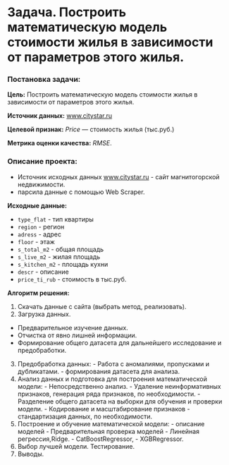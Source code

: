 # **Задача.** Построить математическую модель стоимости жилья в зависимости от параметров этого жилья.

### **Постановка задачи**:
**Цель:** Построить математическую модель стоимости жилья в зависимости от параметров этого жилья.

**Источник данных:** www.citystar.ru

**Целевой признак:** *Price* — стоимость жилья (тыс.руб.)

**Метрика оценки качества:** *RMSE*.


### **Описание проекта:**
- Источник исходных данных www.citystar.ru - сайт магнитогорской недвижимости.
- парсила данные с помощью Web Scraper.

**Исходные данные:**
- `type_flat` - тип квартиры
- `region` - регион
- `adress` - адрес
- `floor` - этаж
- `s_total_m2` - общая площадь
- `s_live_m2` - жилая площадь
- `s_kitchen_m2` - площадь кухни
- `descr` - описание
- `price_ti_rub` - стоимость в тыс.руб.

**Алгоритм решения:**
  1. Скачать данные с сайта (выбрать метод, реализовать).
  2. Загрузка данных.
   - Предварительное изучение данных.
   - Отчистка от явно лишней информации.
   - Формирование общего датасета для дальнейшего исследование и предобработки.
  3. Предобработка данных:
    - Работа с аномалиями, пропусками и дубликатами.
    - формирования датасета для анализа.
  4. Анализ данных и подготовка для построения математической модели:
    - Непосредственно анализ.
    - Удаление неинформативных признаков, генерация ряда признаков, по необходимости.
    - Разделение общего датасета на выборки для обучения и проверки модели.
    - Кодирование и масштабирование признаков - стандартизация данных, по необходимости.
  5. Построение и обучение математической модели:
    - описание моделей
    - Предварительная проверка моделей
    - Линейная регрессия,Ridge.
    - CatBoostRegressor,
    - XGBRegressor.
  6. Выбор лучшей модели. Тестирование.
  7. Выводы.
